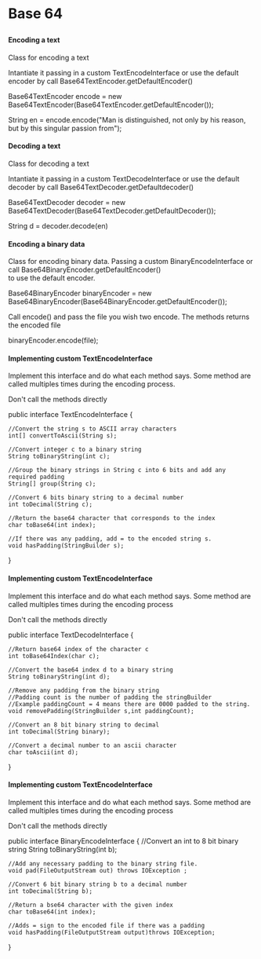 <h1> Base 64 </p>
<h4> Encoding a text </h4>
<p> Class for encoding a text</p>
<p>Intantiate it passing in a custom TextEncodeInterface or use the default encoder by call Base64TextEncoder.getDefaultEncoder()</p>

Base64TextEncoder encode = new Base64TextEncoder(Base64TextEncoder.getDefaultEncoder());

String en = encode.encode("Man is distinguished, not only by his reason, but by this singular passion from");


<h4> Decoding a text </h4>
<p> Class for decoding a text</p>
<p>Intantiate it passing in a custom TextDecodeInterface or use the default decoder by call Base64TextDecoder.getDefaultdecoder()</p>
	
Base64TextDecoder decoder = new Base64TextDecoder(Base64TextDecoder.getDefaultDecoder());
		
String d = decoder.decode(en)


<h4> Encoding a binary data </h4>

<p> Class for encoding binary data. Passing a custom BinaryEncodeInterface or call Base64BinaryEncoder.getDefaultEncoder()<br> to use the default encoder.</p>

Base64BinaryEncoder binaryEncoder = new Base64BinaryEncoder(Base64BinaryEncoder.getDefaultEncoder());

<p>Call encode() and pass the file you wish two encode. The methods returns the encoded file</p>
binaryEncoder.encode(file);

<h4> Implementing custom TextEncodeInterface </h4>

<p> Implement this interface and do what each method says. Some method are called multiples times during the encoding process.</p>
<p> Don't call the methods directly</p>
<p>public interface TextEncodeInterface {
	
	//Convert the string s to ASCII array characters
	int[] convertToAscii(String s);
	
	//Convert integer c to a binary string
	String toBinaryString(int c);
	
	//Group the binary strings in String c into 6 bits and add any required padding
	String[] group(String c);
	
	//Convert 6 bits binary string to a decimal number
	int toDecimal(String c);
	
	//Return the base64 character that corresponds to the index
	char toBase64(int index);
	
	//If there was any padding, add = to the encoded string s.
	void hasPadding(StringBuilder s);
}</p>


<h4> Implementing custom TextEncodeInterface </h4>

<p> Implement this interface and do what each method says. Some method are called multiples times during the encoding process </p>
<p> Don't call the methods directly</p>
<p>public interface TextDecodeInterface {
	
	//Return base64 index of the character c
	int toBase64Index(char c);
	
	//Convert the base64 index d to a binary string
	String toBinaryString(int d);
	
	//Remove any padding from the binary string
	//Padding count is the number of padding the stringBuilder
	//Example paddingCount = 4 means there are 0000 padded to the string.
	void removePadding(StringBuilder s,int paddingCount);
	
	//Convert an 8 bit binary string to decimal
	int toDecimal(String binary);
	
	//Convert a decimal number to an ascii character
	char toAscii(int d);

}</p>


<h4> Implementing custom TextEncodeInterface </h4>

<p> Implement this interface and do what each method says. Some method are called multiples times during the encoding process </p>
<p> Don't call the methods directly</p>
<p>public interface BinaryEncodeInterface {
	//Convert an int to 8 bit binary string
	String toBinaryString(int b);
	
	//Add any necessary padding to the binary string file.
	void pad(FileOutputStream out) throws IOException ;
	
	//Convert 6 bit binary string b to a decimal number
	int toDecimal(String b);
	
	//Return a bse64 character with the given index
	char toBase64(int index);
	
	//Adds = sign to the encoded file if there was a padding 
	void hasPadding(FileOutputStream output)throws IOException;
}</p>




	
